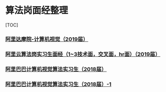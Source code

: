 # 算法岗面经整理

[TOC]

### [阿里达摩院-计算机视觉（2019届）](https://github.com/DWCTOD/AI_study/blob/master/%E7%AE%97%E6%B3%95%E5%B2%97%E9%9D%A2%E7%BB%8F%E6%95%B4%E7%90%86/%E9%98%BF%E9%87%8C%E8%BE%BE%E6%91%A9%E9%99%A2-%E8%AE%A1%E7%AE%97%E6%9C%BA%E8%A7%86%E8%A7%89%EF%BC%882019%E5%B1%8A%EF%BC%89.md)

### [阿里云算法岗实习生面经（1~3技术面，交叉面，hr面）（2019届）](https://github.com/DWCTOD/AI_study/blob/master/%E7%AE%97%E6%B3%95%E5%B2%97%E9%9D%A2%E7%BB%8F%E6%95%B4%E7%90%86/%E9%98%BF%E9%87%8C%E4%BA%91%E7%AE%97%E6%B3%95%E5%B2%97%E9%9D%A2%E7%BB%8F%EF%BC%881~3%E6%8A%80%E6%9C%AF%E9%9D%A2%EF%BC%8C%E4%BA%A4%E5%8F%89%E9%9D%A2%EF%BC%8Chr%E9%9D%A2%EF%BC%89%EF%BC%882019%E5%B1%8A%EF%BC%89.md)

### [阿里巴巴计算机视觉算法实习生（2018届）](https://github.com/DWCTOD/AI_study/blob/master/%E7%AE%97%E6%B3%95%E5%B2%97%E9%9D%A2%E7%BB%8F%E6%95%B4%E7%90%86/%E9%98%BF%E9%87%8C%E5%B7%B4%E5%B7%B4%E8%AE%A1%E7%AE%97%E6%9C%BA%E8%A7%86%E8%A7%89%E7%AE%97%E6%B3%95%E5%AE%9E%E4%B9%A0%E7%94%9F%EF%BC%882018%E5%B1%8A%EF%BC%89.md)

### [阿里巴巴计算机视觉算法实习生（2018届）-1](https://github.com/DWCTOD/AI_study/blob/master/%E7%AE%97%E6%B3%95%E5%B2%97%E9%9D%A2%E7%BB%8F%E6%95%B4%E7%90%86/%E9%98%BF%E9%87%8C%E5%B7%B4%E5%B7%B4%E8%AE%A1%E7%AE%97%E6%9C%BA%E8%A7%86%E8%A7%89%E7%AE%97%E6%B3%95%E5%AE%9E%E4%B9%A0%E7%94%9F%EF%BC%882018%E5%B1%8A%EF%BC%89-1.md)


